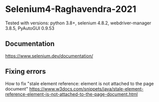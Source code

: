 # Selenium4-Raghavendra-2021

Tested with versions: python 3.8+, selenium 4.8.2, webdriver-manager 3.8.5, PyAutoGUI 0.9.53

## Documentation 

https://www.selenium.dev/documentation/

## Fixing errors
How to fix "stale element reference: element is not attached to the page document"
https://www.w3docs.com/snippets/java/stale-element-reference-element-is-not-attached-to-the-page-document.html
